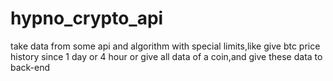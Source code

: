 # hypno_crypto_api
take data from some api and algorithm with special limits,like give btc price history since 1 day or 4 hour or give all data of a coin,and give these data to back-end
